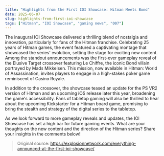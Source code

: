 ```yaml
---
title: "Highlights from the First IOI Showcase: Hitman Meets Bond"
date: 2025-06-07
slug: highlights-from-first-ioi-showcase
tags: ["Hitman", "IOI Showcase", "gaming news", "007"]
---
```


The inaugural IOI Showcase delivered a thrilling blend of nostalgia and innovation, particularly for fans of the Hitman franchise. Celebrating 25 years of Hitman games, the event featured a captivating montage that showcased the series' evolution, setting the stage for exciting new content. Among the standout announcements was the first-ever gameplay reveal of the Elusive Target crossover featuring Le Chiffre, the iconic Bond villain portrayed by Mads Mikkelsen. This mission, now available in Hitman: World of Assassination, invites players to engage in a high-stakes poker game reminiscent of Casino Royale.

In addition to the crossover, the showcase teased an update for the PS VR2 version of Hitman and an upcoming iOS release later this year, broadening the game's accessibility. Fans of tabletop gaming will also be thrilled to hear about the upcoming Kickstarter for a Hitman board game, promising to bring the stealth and strategy of the digital series to the tabletop.

As we look forward to more gameplay reveals and updates, the IOI Showcase has set a high bar for future gaming events. What are your thoughts on the new content and the direction of the Hitman series? Share your insights in the comments below!

> Original source: https://explosionnetwork.com/everything-announced-at-the-first-ioi-showcase/